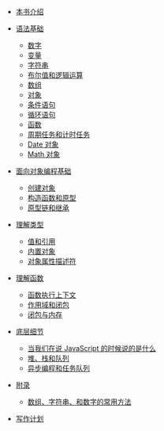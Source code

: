 * [本书介绍](README.md)
* [语法基础](basics/README.md)
    * [数字](basics/number.md)
    * [变量](basics/variable.md)
    * [字符串](basics/string.md)
    * [布尔值和逻辑运算](basics/logic.md)
    * [数组](basics/array.md)
    * [对象](basics/object.md)
    * [条件语句](basics/condition.md)
    * [循环语句](basics/loop.md)
    * [函数](basics/function.md)
    * [周期任务和计时任务](basics/timer.md)
    * [Date 对象](basics/date.md)
    * [Math 对象](basics/math.md)

* [面向对象编程基础](oop/README.md)
    * [创建对象](oop/create.md)
    * [构造函数和原型](oop/prototype.md)
    * [原型链和继承](oop/chain.md)


* [理解类型]()
    * [值和引用]()
    * [内置对象]()
    * [对象属性描述符]()

* [理解函数]()
    * [函数执行上下文]()
    * [作用域和闭包]()
    * [闭包与内存]()

* [底层细节](advanced/README.md)
    * [当我们在说 JavaScript 的时候说的是什么]()
    * [堆、栈和队列]()
    * [异步编程和任务队列]()


* [附录]()
    * [数组、字符串、和数字的常用方法]()
    
* [写作计划](todolist.md)
